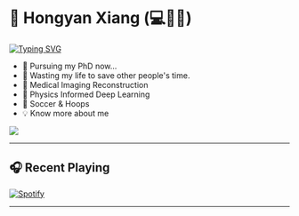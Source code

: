 # 👋 Hongyan Xiang (💻🚬📖)

[![Typing SVG](https://readme-typing-svg.demolab.com/?lines=Code+is+poetry+in+motion&pause=8000&font=Roboto&size=30&color=7B3FE4&width=600)](https://git.io/typing-svg)
<!--&lines=Elegance+emerges+from+structured+chaos-->

- 🎯 Pursuing my PhD now...
- 🎯 Wasting my life to save other people's time.
- 🔖 Medical Imaging Reconstruction
- 🔖 Physics Informed Deep Learning
- 🔖 Soccer & Hoops
- 💡 Know more about me
<!--[Learn more about me](http://miracle.ustc.edu.cn/2022/1212/c33158a588708/page.htm)-->

<!--<a href="https://github.com/anuraghazra/github-readme-stats"><img align="center" src="https://github-readme-stats.vercel.app/api?username=wanna-bornb-disciplinant&show_icons=true&include_all_commits=true&theme=buefy&hide_border=true" alt="Ethan's github stats" /></a>-->  
<a href="https://github.com/anuraghazra/github-readme-stats"><img align="center" src="https://github-readme-stats.vercel.app/api/top-langs/?username=wanna-bornb-disciplinant&layout=compact&theme=buefy&hide_border=true" /></a>


<!--## 🔧 Technologies

 ![skills](https://skillicons.dev/icons?i=html,css,py,vim,docker,kubernetes,md,git,bash,vscode&theme=light) -->

---

## 🎧 Recent Playing
[![Spotify](https://novatorem-sandy-omega.vercel.app/api/spotify)](https://open.spotify.com/user/313wwsgddgcuz3ikzzvrt6p2sbcq)

---


